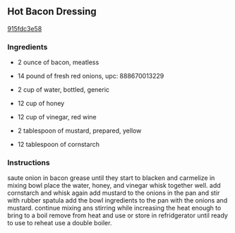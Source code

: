 ## Hot Bacon Dressing

[915fdc3e58](http://www.food.com/recipe/hot-bacon-dressing-73395)

### Ingredients

 - 2 ounce of bacon, meatless

 - 14 pound of fresh red onions, upc: 888670013229

 - 2 cup of water, bottled, generic

 - 12 cup of honey

 - 12 cup of vinegar, red wine

 - 2 tablespoon of mustard, prepared, yellow

 - 12 tablespoon of cornstarch

### Instructions

saute onion in bacon grease until they start to blacken and carmelize in mixing bowl place the water, honey, and vinegar whisk together well. add cornstarch and whisk again add mustard to the onions in the pan and stir with rubber spatula add the bowl ingredients to the pan with the onions and mustard. continue mixing ans stirring while increasing the heat enough to bring to a boil remove from heat and use or store in refridgerator until ready to use to reheat use a double boiler.